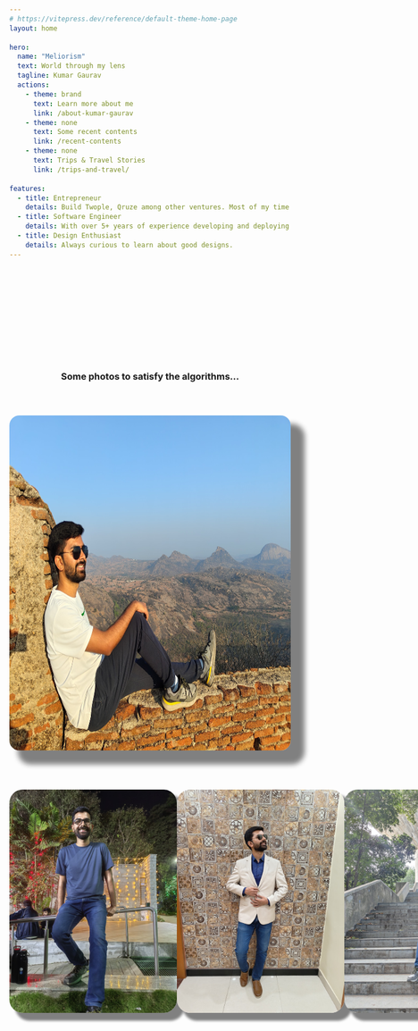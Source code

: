```yaml
---
# https://vitepress.dev/reference/default-theme-home-page
layout: home

hero:
  name: "Meliorism"
  text: World through my lens
  tagline: Kumar Gaurav
  actions:
    - theme: brand
      text: Learn more about me
      link: /about-kumar-gaurav
    - theme: none
      text: Some recent contents
      link: /recent-contents
    - theme: none
      text: Trips & Travel Stories
      link: /trips-and-travel/

features:
  - title: Entrepreneur
    details: Build Twople, Qruze among other ventures. Most of my time goes in this domain.
  - title: Software Engineer
    details: With over 5+ years of experience developing and deploying full-stack web/mobile apps at varying scale.
  - title: Design Enthusiast
    details: Always curious to learn about good designs. 
---
```


<h3 style="text-align: center; margin: 200px auto 50px;">Some photos to satisfy the algorithms...</h3>

<div style="display: flex; flex-flow: wrap; align-items: center; justify-content: center;">
  <img style="height: 600px; margin: 10px auto; border-radius: 18px; box-shadow: 20px 20px 10px 5px grey;" src="./assets/images/kumar-gaurav.jpg">
</div>

<div style="margin-top: 50px; display: flex;">
  <img
    style="height: 400px; margin: 10px auto; border-radius: 24px; box-shadow: 12px 12px 4px 2px grey;"
    src="./assets/images/kumar-gaurav-1.jpeg">
  <img
    style="height: 400px; margin: 10px auto; border-radius: 24px; box-shadow: 12px 12px 4px 2px grey;"
    src="./assets/images/kumar-gaurav-2.jpeg">
  <img
    style="height: 400px; margin: 10px auto; border-radius: 24px; box-shadow: 12px 12px 4px 2px grey;"
    src="./assets/images/kumar-gaurav-3.jpeg">
</div>
